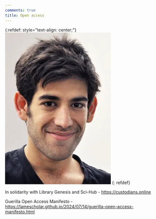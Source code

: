 ```yaml
---
comments: true
title: Open access
---
```


{:refdef: style="text-align: center;"}
![Aaron](/images/aaron.webp)
{: refdef}
<br>

In solidarity with Library Genesis and Sci-Hub - <https://custodians.online>

Guerilla Open Access Manifesto - <https://lamescholar.github.io/2024/07/14/guerilla-open-access-manifesto.html>